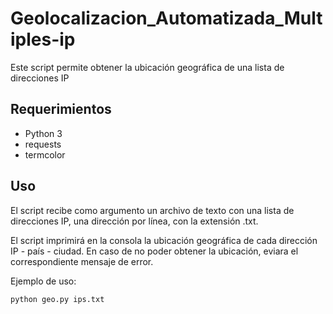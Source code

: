 # Geolocalizacion_Automatizada_Multiples-ip
Este script permite obtener la ubicación geográfica de una lista de direcciones IP


## Requerimientos

  - Python 3
  - requests
  - termcolor

## Uso
El script recibe como argumento un archivo de texto con una lista de direcciones IP, una dirección por línea, con la extensión .txt.

El script imprimirá en la consola la ubicación geográfica de cada dirección IP  - país - ciudad. En caso de no poder obtener la ubicación, eviara el correspondiente mensaje de error.

Ejemplo de uso:

```
python geo.py ips.txt
```

